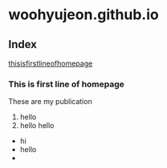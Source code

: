 # woohyujeon.github.io

## Index
[thisisfirstlineofhomepage](hello)
### This is first line of homepage
These are my publication

1. hello
2. hello hello


- hi
- hello
- 
